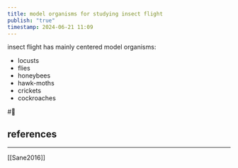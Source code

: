 ```yaml
---
title: model organisms for studying insect flight
publish: "true"
timestamp: 2024-06-21 11:09
---
```

insect flight has mainly centered model organisms:
- locusts
- flies
- honeybees
- hawk-moths
- crickets
- cockroaches


#🥚 
## references
---
[[Sane2016]]